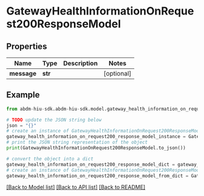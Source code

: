 # GatewayHealthInformationOnRequest200ResponseModel


## Properties

Name | Type | Description | Notes
------------ | ------------- | ------------- | -------------
**message** | **str** |  | [optional] 

## Example

```python
from abdm-hiu-sdk.abdm-hiu-sdk.model.gateway_health_information_on_request200_response_model import GatewayHealthInformationOnRequest200ResponseModel

# TODO update the JSON string below
json = "{}"
# create an instance of GatewayHealthInformationOnRequest200ResponseModel from a JSON string
gateway_health_information_on_request200_response_model_instance = GatewayHealthInformationOnRequest200ResponseModel.from_json(json)
# print the JSON string representation of the object
print(GatewayHealthInformationOnRequest200ResponseModel.to_json())

# convert the object into a dict
gateway_health_information_on_request200_response_model_dict = gateway_health_information_on_request200_response_model_instance.to_dict()
# create an instance of GatewayHealthInformationOnRequest200ResponseModel from a dict
gateway_health_information_on_request200_response_model_from_dict = GatewayHealthInformationOnRequest200ResponseModel.from_dict(gateway_health_information_on_request200_response_model_dict)
```
[[Back to Model list]](../README.md#documentation-for-models) [[Back to API list]](../README.md#documentation-for-api-endpoints) [[Back to README]](../README.md)


